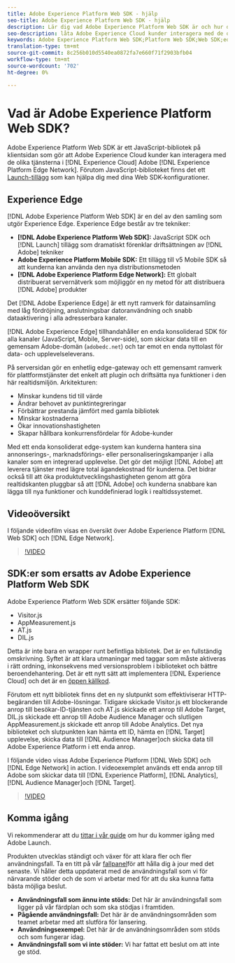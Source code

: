 ```yaml
---
title: Adobe Experience Platform Web SDK - hjälp
seo-title: Adobe Experience Platform Web SDK - hjälp
description: Lär dig vad Adobe Experience Platform Web SDK är och hur det kan användas.
seo-description: låta Adobe Experience Cloud kunder interagera med de olika tjänsterna i Experience Cloud.
keywords: Adobe Experience Platform Web SDK;Platform Web SDK;Web SDK;edge;Visitor.js;AppMeasurement.js;AT.js;DIL.js;
translation-type: tm+mt
source-git-commit: 8c256b010d5540ea0872fa7e660f71f2903bfb04
workflow-type: tm+mt
source-wordcount: '702'
ht-degree: 0%

---
```



# Vad är Adobe Experience Platform Web SDK?

Adobe Experience Platform Web SDK är ett JavaScript-bibliotek på klientsidan som gör att Adobe Experience Cloud kunder kan interagera med de olika tjänsterna i [!DNL Experience Cloud] Adobe [!DNL Experience Platform Edge Network]. Förutom JavaScript-biblioteket finns det ett [Launch-tillägg](https://docs.adobe.com/content/help/en/launch/using/extensions-ref/adobe-extension/aep-extension/overview.html) som kan hjälpa dig med dina Web SDK-konfigurationer.

## Experience Edge

[!DNL Adobe Experience Platform Web SDK] är en del av den samling som utgör Experience Edge. Experience Edge består av tre tekniker:

* **[!DNL Adobe Experience Platform Web SDK]:** JavaScript SDK och [!DNL Launch] tillägg som dramatiskt förenklar driftsättningen av [!DNL Adobe] tekniker
* **Adobe Experience Platform Mobile SDK:** Ett tillägg till v5 Mobile SDK så att kunderna kan använda den nya distributionsmetoden
* **[!DNL Adobe Experience Platform Edge Network]:** Ett globalt distribuerat servernätverk som möjliggör en ny metod för att distribuera [!DNL Adobe] produkter

Det [!DNL Adobe Experience Edge] är ett nytt ramverk för datainsamling med låg fördröjning, anslutningsbar datoranvändning och snabb dataaktivering i alla adresserbara kanaler.

[!DNL Adobe Experience Edge] tillhandahåller en enda konsoliderad SDK för alla kanaler (JavaScript, Mobile, Server-side), som skickar data till en gemensam Adobe-domän (`adobedc.net`) och tar emot en enda nyttolast för data- och upplevelseleverans.

På serversidan gör en enhetlig edge-gateway och ett gemensamt ramverk för plattformstjänster det enkelt att plugin och driftsätta nya funktioner i den här realtidsmiljön.  Arkitekturen:

* Minskar kundens tid till värde
* Ändrar behovet av punktintegreringar
* Förbättrar prestanda jämfört med gamla bibliotek
* Minskar kostnaderna
* Ökar innovationshastigheten
* Skapar hållbara konkurrensfördelar för Adobe-kunder

Med ett enda konsoliderat edge-system kan kunderna hantera sina annonserings-, marknadsförings- eller personaliseringskampanjer i alla kanaler som en integrerad upplevelse.  Det gör det möjligt [!DNL Adobe] att leverera tjänster med lägre total ägandekostnad för kunderna.  Det bidrar också till att öka produktutvecklingshastigheten genom att göra realtidskanten pluggbar så att [!DNL Adobe] och kunderna snabbare kan lägga till nya funktioner och kunddefinierad logik i realtidssystemet.

## Videoöversikt

I följande videofilm visas en översikt över Adobe Experience Platform [!DNL Web SDK] och [!DNL Edge Network].

>[!VIDEO](https://video.tv.adobe.com/v/34141?quality=12&learn=on)

## SDK:er som ersatts av Adobe Experience Platform Web SDK

Adobe Experience Platform Web SDK ersätter följande SDK:

* Visitor.js
* AppMeasurement.js
* AT.js
* DIL.js

Detta är inte bara en wrapper runt befintliga bibliotek. Det är en fullständig omskrivning. Syftet är att klara utmaningar med taggar som måste aktiveras i rätt ordning, inkonsekvens med versionsproblem i biblioteket och bättre beroendehantering. Det är ett nytt sätt att implementera [!DNL Experience Cloud] och det är en [öppen källkod](https://github.com/adobe/alloy).

Förutom ett nytt bibliotek finns det en ny slutpunkt som effektiviserar HTTP-begäranden till Adobe-lösningar. Tidigare skickade Visitor.js ett blockerande anrop till besökar-ID-tjänsten och AT.js skickade ett anrop till Adobe Target, DIL.js skickade ett anrop till Adobe Audience Manager och slutligen AppMeasurement.js skickade ett anrop till Adobe Analytics. Det nya biblioteket och slutpunkten kan hämta ett ID, hämta en [!DNL Target] upplevelse, skicka data till [!DNL Audience Manager]och skicka data till Adobe Experience Platform i ett enda anrop.

I följande video visas Adobe Experience Platform [!DNL Web SDK] och [!DNL Edge Network] in action. I videoexemplet används ett enda anrop till Adobe som skickar data till [!DNL Experience Platform], [!DNL Analytics], [!DNL Audience Manager]och [!DNL Target].

>[!VIDEO](https://video.tv.adobe.com/v/34148?quality=12&learn=on)

## Komma igång

Vi rekommenderar att du [tittar i vår guide](getting-started/quick-start-with-launch.md) om hur du kommer igång med Adobe Launch.

Produkten utvecklas ständigt och växer för att klara fler och fler användningsfall. Ta en titt på vår [fallpanel](https://github.com/adobe/alloy/projects/5)för att hålla dig à jour med det senaste. Vi håller detta uppdaterat med de användningsfall som vi för närvarande stöder och de som vi arbetar med för att du ska kunna fatta bästa möjliga beslut.

* **Användningsfall som ännu inte stöds:** Det här är användningsfall som ligger på vår färdplan och som ska stödjas i framtiden.
* **Pågående användningsfall:** Det här är de användningsområden som teamet arbetar med att slutföra för lansering.
* **Användningsexempel:** Det här är de användningsområden som stöds och som fungerar idag.
* **Användningsfall som vi inte stöder:** Vi har fattat ett beslut om att inte ge stöd.
